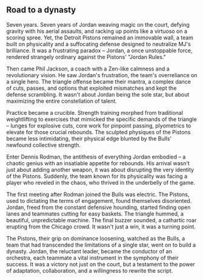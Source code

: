 
## Road to a dynasty
Seven years.  Seven years of Jordan weaving magic on the court, defying gravity with his aerial assaults, and racking up points like a virtuoso on a scoring spree. Yet, the Detroit Pistons remained an immovable wall, a team built on physicality and a suffocating defense designed to neutralize MJ's brilliance.  It was a frustrating paradox – Jordan, a once unstoppable force, rendered strangely ordinary against the Pistons' "Jordan Rules."

Then came Phil Jackson, a coach with a Zen-like calmness and a revolutionary vision. He saw Jordan's frustration, the team's overreliance on a single hero. The triangle offense became their mantra, a complex dance of cuts, passes, and options that exploited mismatches and kept the defense scrambling.  It wasn't about Jordan being the sole star, but about maximizing the entire constellation of talent.

Practice became a crucible.  Strength training morphed from traditional weightlifting to exercises that mimicked the specific demands of the triangle – lunges for explosive cuts, core work for pinpoint passing, plyometrics to elevate for those crucial rebounds.  The sculpted physiques of the Pistons became less intimidating, their physical edge blunted by the Bulls' newfound collective strength.

Enter Dennis Rodman, the antithesis of everything Jordan embodied – a chaotic genius with an insatiable appetite for rebounds.  His arrival wasn't just about adding another weapon, it was about disrupting the very identity of the Pistons.  Suddenly, the team known for its physicality was facing a player who reveled in the chaos, who thrived in the underbelly of the game.

The first meeting after Rodman joined the Bulls was electric.  The Pistons, used to dictating the terms of engagement, found themselves disoriented.  Jordan, freed from the constant defensive hounding, started finding open lanes and teammates cutting for easy baskets.  The triangle hummed, a beautiful, unpredictable machine.  The final buzzer sounded, a cathartic roar erupting from the Chicago crowd.  It wasn't just a win, it was a turning point.

The Pistons, their grip on dominance loosening, watched as the Bulls, a team that had transcended the limitations of a single star, went on to build a dynasty.  Jordan, the reluctant leader, became the conductor of an orchestra, each teammate a vital instrument in the symphony of their success.  It was a victory not just on the court, but a testament to the power of adaptation, collaboration, and a willingness to rewrite the script. 
